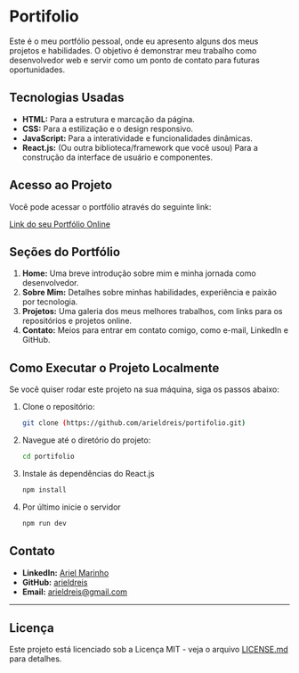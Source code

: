 # Portifolio

Este é o meu portfólio pessoal, onde eu apresento alguns dos meus projetos e habilidades. O objetivo é demonstrar meu trabalho como desenvolvedor web e servir como um ponto de contato para futuras oportunidades.

## Tecnologias Usadas

* **HTML:** Para a estrutura e marcação da página.
* **CSS:** Para a estilização e o design responsivo.
* **JavaScript:** Para a interatividade e funcionalidades dinâmicas.
* **React.js:** (Ou outra biblioteca/framework que você usou) Para a construção da interface de usuário e componentes.

## Acesso ao Projeto

Você pode acessar o portfólio através do seguinte link:

[Link do seu Portfólio Online](https://arieldreis.github.io/Portifolio/)

## Seções do Portfólio

1.  **Home:** Uma breve introdução sobre mim e minha jornada como desenvolvedor.
2.  **Sobre Mim:** Detalhes sobre minhas habilidades, experiência e paixão por tecnologia.
3.  **Projetos:** Uma galeria dos meus melhores trabalhos, com links para os repositórios e projetos online.
4.  **Contato:** Meios para entrar em contato comigo, como e-mail, LinkedIn e GitHub.

## Como Executar o Projeto Localmente

Se você quiser rodar este projeto na sua máquina, siga os passos abaixo:

1.  Clone o repositório:
    ```bash
    git clone (https://github.com/arieldreis/portifolio.git)
    ```
2.  Navegue até o diretório do projeto:
    ```bash
    cd portifolio
    ```
3. Instale ás dependências do React.js
   ```bash
   npm install
   ```
4. Por último inicie o servidor
   ```bash
   npm run dev
   ```
## Contato

* **LinkedIn:** [Ariel Marinho](https://www.linkedin.com/in/arielmarinho16/)
* **GitHub:** [arieldreis](https://github.com/arieldreis)
* **Email:** arieldreis@gmail.com

---

## Licença

Este projeto está licenciado sob a Licença MIT - veja o arquivo [LICENSE.md](LICENSE.md) para detalhes.
